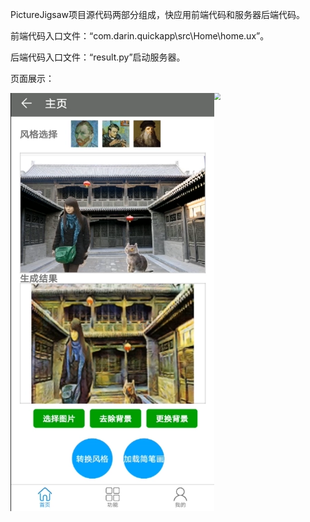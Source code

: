 PictureJigsaw项目源代码两部分组成，快应用前端代码和服务器后端代码。

前端代码入口文件：“com.darin.quickapp\src\Home\home.ux”。

后端代码入口文件：“result.py”启动服务器。

页面展示：

<img src="https://github.com/ligecarryme/PictureJigsaw/blob/master/img/home.png" style="zoom:67%;" align="left"/>


<img src="https://github.com/ligecarryme/PictureJigsaw/blob/master/img/.png" style="zoom:67%;" align="left"/>

